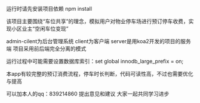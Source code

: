 运行时请先安装项目依赖 npm install

该项目主要围绕“车位共享”的理念，模拟用户对物业停车场进行预订停车收费，实现小区业主“空闲车位变现”

admin-cilent为后台管理系统 client为客户端 server是用koa2开发的项目的服务端 项目采用前后端完全分离的模式

运行过程中可能需要设置数据库索引：set global innodb_large_prefix = on;

本app有较完整的预订消费流程，停车时长判断，代码可读性高，不过也需要优化与提高

可以加本人的qq：839214860 提出意见和建议 大家一起共同学习进步

